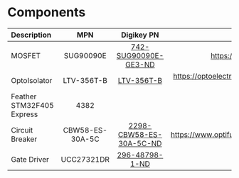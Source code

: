 # Components



| Description | MPN | Digikey PN | Link |
| :---------- | :-: | :--------: | :--: |
|MOSFET|SUG90090E|[742-SUG90090E-GE3-ND](https://www.digikey.com/en/products/detail/vishay-siliconix/SUG90090E-GE3/7326301)|https://www.vishay.com/docs/75009/sug90090e.pdf
OptoIsolator|LTV-356T-B|[LTV-356T-B](https://www.digikey.com/en/products/detail/liteon/LTV-356T-B/7322518)|https://optoelectronics.liteon.com/upload/download/DS70-2001-010/LTV-356T%20series%20Rev.P.PDF
Feather STM32F405 Express|4382||https://www.adafruit.com/product/4382
Circuit Breaker|CBW58-ES-30A-5C|[2298-CBW58-ES-30A-5C-ND](https://www.digikey.com/en/products/detail/optifuse/CBW58-ES-30A-5C/25576137)|https://www.optifuse.com/optifuse_ecommerce_tools/datasheets/CBW58.pdf
Gate Driver|UCC27321DR|[296-48798-1-ND](https://www.digikey.com/en/products/detail/texas-instruments/UCC27321DR/1911354)
